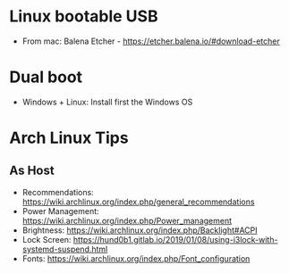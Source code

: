 # Linux bootable USB

- From mac: Balena Etcher - https://etcher.balena.io/#download-etcher

# Dual boot

- Windows + Linux: Install first the Windows OS

# Arch Linux Tips

## As Host

- Recommendations: https://wiki.archlinux.org/index.php/general_recommendations
- Power Management: https://wiki.archlinux.org/index.php/Power_management
- Brightness: https://wiki.archlinux.org/index.php/Backlight#ACPI
- Lock Screen: https://hund0b1.gitlab.io/2019/01/08/using-i3lock-with-systemd-suspend.html
- Fonts: https://wiki.archlinux.org/index.php/Font_configuration
